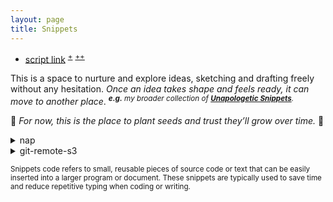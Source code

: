 ```yaml
---
layout: page
title: Snippets
---
```


- [script link](https://gist.githubusercontent.com/igorlima/90f67ef56912aa16306d9c4bd72b46c3/raw/snippets.sh)
  <sup>[+](https://gist.github.com/igorlima/90f67ef56912aa16306d9c4bd72b46c3#file-snippets-sh)</sup>
  <sup>[++](https://github.com/igorlima/unapologetic-thoughts/tree/master/snippets)</sup>

This is a space to nurture and explore ideas, sketching and drafting freely
without any hesitation. _Once an idea takes shape and feels ready, it can move to
another place_.
<i><sup>**e.g.** my broader collection of [**Unapologetic Snippets**](https://igorlima.github.io/unapologetic-snippets/docs/algorithms-and-data-structures/snippets).</sup></i>

🌱 _For now, this is the place to plant seeds and trust they’ll grow over time._ 🌱

<details markdown="block"><summary>nap</summary>

```sh
cd ~/workstation/github/unapologetic-thoughts/snippets
EDITOR=vim NAP_CONFIG=config.yaml nap
```
```sh
vim +"help ilima-help-snippets-code"
```


```sh
./snippets.sh <FOLDER>
./snippets.sh ~/.nap

./snippets.sh ~/workstation/github/unapologetic-snippets/docs/algorithms-data-structures/snippets

./snippets.sh ~/workstation/github/unapologetic-thoughts/snippets
```

-----

```sh
mkdir $(date +tmp-%Ya%mm%dd.%Hh%Mm%S)

# git clone --depth <depth> -b <branch> <repo_url>
git clone --depth 1 -b master https://github.com/igorlima/unapologetic-thoughts.git

git pull origin master --depth=1
git fetch --depth=1

git diff --no-color > patch.patch
```

- KEY BINDINGS
  - | Action                              | Key         |
    | ----------------------------------- | :---------: |
    | Create a new snippet                | `n`         |
    | Edit selected snippet (in $EDITOR)  | `e`         |
    | Copy selected snippet to clipboard  | `c`         |
    | Paste clipboard to selected snippet | `p`         |
    | Delete selected snippet             | `x`         |
    | Rename selected snippet             | `r`         |
    | Set folder of selected snippet      | `f`         |
    | Set language of selected snippet    | `L`         |
    | Move to next pane                   | `tab`       |
    | Move to previous pane               | `shift+tab` |
    | Search for snippets                 | `/`         |
    | Toggle help                         | `?`         |
    | Quit application                    | `q ctrl+c`  |
- INSTALLATION
  - `go install github.com/maaslalani/nap@main`
    - Github repo:
      - `https://github.com/maaslalani/nap`
- Compare JSON files
  - how to `vimdiff` or `diff` JSON files
    - `vim -d file1 [file2 ...]`
      ```sh
      vim -d <(cat snippets.json | jq . -) <(git show HEAD~1:./snippets.json | jq . -)

      # sorting by date
      vim -d <(cat snippets.json | jq ". | sort_by(.date)" -) <(git show HEAD~1:./snippets.json | jq ". | sort_by(.date)" -)
      ```
      ```sh
      vim -d <(git show f87d746:./snippets.json | jq . -) <(git show c147b39:./snippets.json | jq . -)
      ```
  - <details markdown="block"> <summary> JSON diff <i>online</i> </summary>
    
    - copy the current JSON
      - `cat snippets.json | pbcopy`
    - copy the previous JSON
      - `git show HEAD~1:./snippets.json | pbcopy`
    - links:
      - [https://semanticdiff.com/online-diff/json/](https://semanticdiff.com/online-diff/json/)
      - [https://jsoncompare.org/](https://jsoncompare.org/)
      - [https://jsondiff.com/](https://jsondiff.com/)
      - <details markdown="block"> <summary>Diff Text</summary>
         
        [Diff Text](https://difftext.com/): A Simple Online Diff Checker Tool — Lets you compare by words, characters, or lines and you can toggle show all lines or only changed lines.
        </details>
    </details>
- <details markdown="block"> <summary> <i>Clean up hidden files</i> </summary>
   
  ```sh
  # .DS_Store files
  find . -type f -name ".DS_Store" | xargs -p -n1 rm -f

  # vim swap files
  find . -type f -name "*.sw[a-z]" | xargs -p -n1 rm -f
  ```
  </details>

--------
<!-- nap -->
</details>

<details markdown="block"><summary>git-remote-s3</summary>

<a id="git-remote-s3"></a>

<sub><sup>🌱 Before planting a seed, preparing the soil and gathering knowledge through research is essential. 🧪 At this stage, things might feel a bit disconnected, 🪄 and that’s perfectly okay. Once the land is ready 🎋 and the tools are in place, 💡 you can plant the seed and allow it the time it needs to grow. 🌳 🌴 🌲 </sup></sub>

- [ilima vim help file](https://gist.githubusercontent.com/igorlima/90f67ef56912aa16306d9c4bd72b46c3/raw/ilima-help-snippets.txt) <sup>[+](https://gist.github.com/igorlima/90f67ef56912aa16306d9c4bd72b46c3/#file-ilima-help-snippets-txt)</sup>
- [my git-remote-s3 tmuxp yaml]({{site.baseurl}}{% post_url 2013-01-01-tmuxp %}#my-git-remote-s3-tmuxp-yaml)


<details markdown="block"><summary><sub>bash script <sup><i>to check repo size</i></sup></sub></summary>

```sh
# how to check repo size
# https://stackoverflow.com/questions/8185276/find-size-of-git-repository
{

git count-objects -vH

}
```
<!-- bash script to check repo size -->
-------
</details>

```sh
mkdir ~/workstation/git-remote-s3
cd ~/workstation/git-remote-s3
```

```sh
# python3 -m venv my-s3-git-env
# source my-s3-git-env/bin/activate
#
# pip3 show git-remote-s3
# pip3 index versions git-remote-s3
# pip3 list
#
# pip3 install --no-cache --upgrade-strategy eager -I git-remote-s3==0.2.0
#
# pip3 install -r requirements.txt
#

pip3 install git-remote-s3==0.2.0

# VIM dependencies plugin
pip3 install awscli==1.36.4
pip3 install click==8.1.7
pip3 install rich==13.9.4
```

```sh
# set ENV VAR in a way value is not saved to the history
# BASH
read -s -p "Enter the ACCESS KEY:"        AWS_ACCESS_KEY_ID
read -s -p "Enter the SECRET ACCESS KEY:" AWS_SECRET_ACCESS_KEY
# ZSH
read -rs PASSWORD
export PASSWORD
# ...
# HISTORY
export AWS_ACCESS_KEY_ID="XXXXXXXXXXXXXXXXXXXX"
export AWS_SECRET_ACCESS_KEY="xxxxxxxxxxxxxxxxxxxxxxxxxxxxxxxx"
```

```sh
export AWS_ACCESS_KEY_ID="A7BVMQYGV282XDSL02NC"
export AWS_SECRET_ACCESS_KEY="xt90dr1m6mqywieguzw8yc3j6m2tp8uy"

git clone s3://my-git-bucket/my-repo
```

--------
<!-- git-remote-s3 -->
</details>


<sub>Snippets code refers to small, reusable pieces of source code or text that can
be easily inserted into a larger program or document. These snippets are
typically used to save time and reduce repetitive typing when coding or
writing.</sub>
